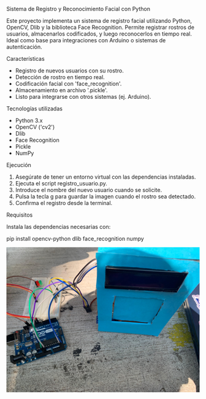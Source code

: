 Sistema de Registro y Reconocimiento Facial con Python

Este proyecto implementa un sistema de registro facial utilizando Python, OpenCV, Dlib y la biblioteca Face Recognition. Permite registrar rostros de usuarios, almacenarlos codificados, y luego reconocerlos en tiempo real. Ideal como base para integraciones con Arduino o sistemas de autenticación.

Características

- Registro de nuevos usuarios con su rostro.
- Detección de rostro en tiempo real.
- Codificación facial con 'face_recognition'.
- Almacenamiento en archivo '.pickle'.
- Listo para integrarse con otros sistemas (ej. Arduino).

Tecnologías utilizadas

- Python 3.x
- OpenCV ('cv2')
- Dlib
- Face Recognition
- Pickle
- NumPy

Ejecución

1. Asegúrate de tener un entorno virtual con las dependencias instaladas.
2. Ejecuta el script registro_usuario.py.
3. Introduce el nombre del nuevo usuario cuando se solicite.
4. Pulsa la tecla g para guardar la imagen cuando el rostro sea detectado.
5. Confirma el registro desde la terminal.

Requisitos

Instala las dependencias necesarias con:

pip install opencv-python dlib face_recognition numpy

![Diseño de la parte fisica](images/imagen_prueba.jpeg)